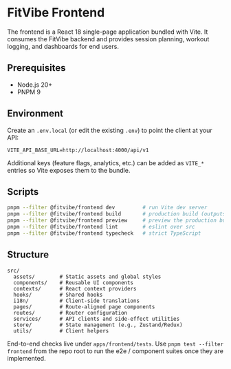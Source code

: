 # FitVibe Frontend

The frontend is a React 18 single-page application bundled with Vite. It consumes the FitVibe backend and provides session planning, workout logging, and dashboards for end users.

## Prerequisites

- Node.js 20+
- PNPM 9

## Environment

Create an `.env.local` (or edit the existing `.env`) to point the client at your API:

```
VITE_API_BASE_URL=http://localhost:4000/api/v1
```

Additional keys (feature flags, analytics, etc.) can be added as `VITE_*` entries so Vite exposes them to the bundle.

## Scripts

```bash
pnpm --filter @fitvibe/frontend dev         # run Vite dev server
pnpm --filter @fitvibe/frontend build       # production build (outputs to dist/)
pnpm --filter @fitvibe/frontend preview     # preview the production build
pnpm --filter @fitvibe/frontend lint        # eslint over src
pnpm --filter @fitvibe/frontend typecheck   # strict TypeScript
```

## Structure

```
src/
  assets/        # Static assets and global styles
  components/    # Reusable UI components
  contexts/      # React context providers
  hooks/         # Shared hooks
  i18n/          # Client-side translations
  pages/         # Route-aligned page components
  routes/        # Router configuration
  services/      # API clients and side-effect utilities
  store/         # State management (e.g., Zustand/Redux)
  utils/         # Client helpers
```

End-to-end checks live under `apps/frontend/tests`. Use `pnpm test --filter frontend` from the repo root to run the e2e / component suites once they are implemented.

